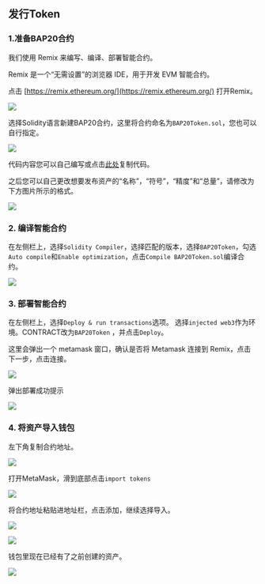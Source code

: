 ## 发行Token

### 1.准备BAP20合约

我们使用 Remix 来编写、编译、部署智能合约。

Remix 是一个“无需设置”的浏览器 IDE，用于开发 EVM 智能合约。

点击 [https://remix.ethereum.org/](https://remix.ethereum.org/) 打开Remix。

![](../img/03/issue1.png)

选择Solidity语言新建BAP20合约，这里将合约命名为`BAP20Token.sol`，您也可以自行指定。

![](../img/03/issue2.png)

代码内容您可以自己编写或点击[此处](https://github.com/Bytom/bmc-genesis-contract/blob/main/contracts/bap20_template/BAP20Token.template)复制代码。

之后您可以自己更改想要发布资产的“名称”，“符号”，“精度”和“总量”，请修改为下方图片所示的格式。

![](../img/03/issue3.png)

### 2. 编译智能合约

在左侧栏上，选择`Solidity Compiler`，选择匹配的版本，选择`BAP20Token`，勾选`Auto compile`和`Enable optimization`，点击`Compile BAP20Token.sol`编译合约。

![](../img/03/issue4.png)

### 3. 部署智能合约

在左侧栏上，选择`Deploy & run transactions`选项。 选择`injected web3`作为环境。CONTRACT改为`BAP20Token` ，并点击`Deploy`。

这里会弹出一个 metamask 窗口，确认是否将 Metamask 连接到 Remix，点击下一步，点击连接。

![](../img/03/issue5.png)

弹出部署成功提示

![](../img/03/issue6.png)

### 4. 将资产导入钱包

左下角复制合约地址。

![](../img/03/issue7.png)

打开MetaMask，滑到底部点击`import tokens`

![](../img/03/issue8.png)

将合约地址粘贴进地址栏，点击添加，继续选择导入。

![](../img/03/issue9.png)

![](../img/03/issue10.png)

钱包里现在已经有了之前创建的资产。

![](../img/03/issue11.png)

